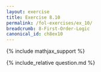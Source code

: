 ```yaml
---
layout: exercise
title: Exercise 8.10
permalink: /fol-exercises/ex_10/
breadcrumb: 8-First-Order-Logic
canonical_id: ch8ex10
---
```


{% include mathjax_support %}

<div id="hiddden">{% include_relative question.md %}</div>